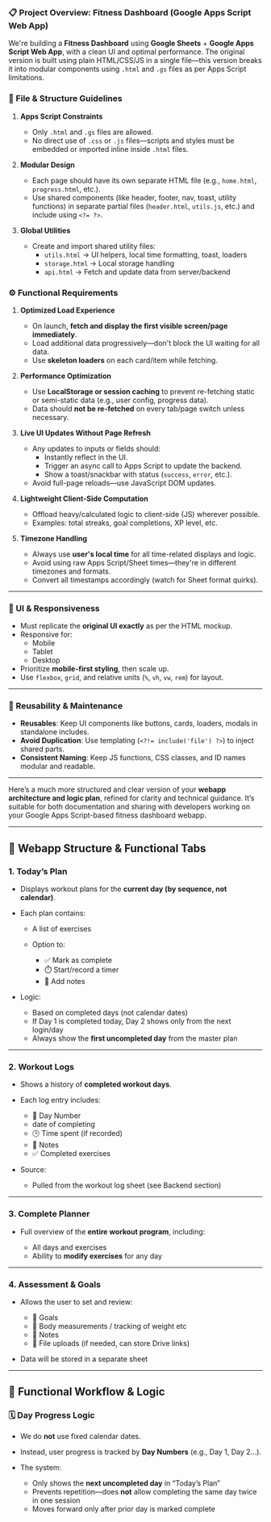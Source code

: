 ### 📋 Project Overview: Fitness Dashboard (Google Apps Script Web App)

We're building a **Fitness Dashboard** using **Google Sheets** + **Google Apps Script Web App**, with a clean UI and optimal performance. The original version is built using plain HTML/CSS/JS in a single file—this version breaks it into modular components using `.html` and `.gs` files as per Apps Script limitations.

### 📁 File & Structure Guidelines
1. **Apps Script Constraints**
   * Only `.html` and `.gs` files are allowed.
   * No direct use of `.css` or `.js` files—scripts and styles must be embedded or imported inline inside `.html` files.

2. **Modular Design**
   * Each page should have its own separate HTML file (e.g., `home.html`, `progress.html`, etc.).
   * Use shared components (like header, footer, nav, toast, utility functions) in separate partial files (`header.html`, `utils.js`, etc.) and include using `<?= ?>`.

3. **Global Utilities**
   * Create and import shared utility files:
     * `utils.html` → UI helpers, local time formatting, toast, loaders
     * `storage.html` → Local storage handling
     * `api.html` → Fetch and update data from server/backend

### ⚙️ Functional Requirements
1. **Optimized Load Experience**
   * On launch, **fetch and display the first visible screen/page immediately**.
   * Load additional data progressively—don't block the UI waiting for all data.
   * Use **skeleton loaders** on each card/item while fetching.

2. **Performance Optimization**
   * Use **LocalStorage or session caching** to prevent re-fetching static or semi-static data (e.g., user config, progress data).
   * Data should **not be re-fetched** on every tab/page switch unless necessary.

3. **Live UI Updates Without Page Refresh**
   * Any updates to inputs or fields should:
     * Instantly reflect in the UI.
     * Trigger an async call to Apps Script to update the backend.
     * Show a toast/snackbar with status (`success`, `error`, etc.).
   * Avoid full-page reloads—use JavaScript DOM updates.

4. **Lightweight Client-Side Computation**
   * Offload heavy/calculated logic to client-side (JS) wherever possible.
   * Examples: total streaks, goal completions, XP level, etc.

5. **Timezone Handling**
   * Always use **user's local time** for all time-related displays and logic.
   * Avoid using raw Apps Script/Sheet times—they're in different timezones and formats.
   * Convert all timestamps accordingly (watch for Sheet format quirks).

---
### 📱 UI & Responsiveness

* Must replicate the **original UI exactly** as per the HTML mockup.
* Responsive for:
  * Mobile
  * Tablet
  * Desktop
* Prioritize **mobile-first styling**, then scale up.
* Use `flexbox`, `grid`, and relative units (`%`, `vh`, `vw`, `rem`) for layout.

---
### 🔁 Reusability & Maintenance
* **Reusables**: Keep UI components like buttons, cards, loaders, modals in standalone includes.
* **Avoid Duplication**: Use templating (`<?!= include('file') ?>`) to inject shared parts.
* **Consistent Naming**: Keep JS functions, CSS classes, and ID names modular and readable.

---
Here’s a much more structured and clear version of your **webapp architecture and logic plan**, refined for clarity and technical guidance. It’s suitable for both documentation and sharing with developers working on your Google Apps Script-based fitness dashboard webapp.

---

## 🧾 Webapp Structure & Functional Tabs

### 1. **Today’s Plan**

* Displays workout plans for the **current day (by sequence, not calendar)**.
* Each plan contains:

  * A list of exercises
  * Option to:

    * ✅ Mark as complete
    * ⏱️ Start/record a timer
    * 📝 Add notes
* Logic:

  * Based on completed days (not calendar dates)
  * If Day 1 is completed today, Day 2 shows only from the next login/day
  * Always show the **first uncompleted day** from the master plan

---

### 2. **Workout Logs**

* Shows a history of **completed workout days**.
* Each log entry includes:

  * 📅 Day Number
  * date of completing
  * 🕒 Time spent (if recorded)
  * 📝 Notes
  * ✅ Completed exercises
* Source:

  * Pulled from the workout log sheet (see Backend section)

---

### 3. **Complete Planner**

* Full overview of the **entire workout program**, including:

  * All days and exercises
  * Ability to **modify exercises** for any day

---

### 4. **Assessment & Goals**

* Allows the user to set and review:

  * 🎯 Goals
  * 📏 Body measurements / tracking of weight etc
  * 📝 Notes
  * 📎 File uploads (if needed, can store Drive links)
* Data will be stored in a separate sheet

---

## 🔧 Functional Workflow & Logic

### 🗓️ Day Progress Logic

* We do **not** use fixed calendar dates.
* Instead, user progress is tracked by **Day Numbers** (e.g., Day 1, Day 2...).
* The system:

  * Only shows the **next uncompleted day** in “Today’s Plan”
  * Prevents repetition—does **not** allow completing the same day twice in one session
  * Moves forward only after prior day is marked complete